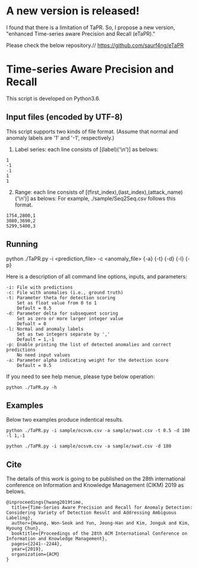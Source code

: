 # A new version is released!

I found that there is a limitation of TaPR.
So, I propose a new version, "enhanced Time-series aware Precision and Recall (eTaPR)."

Please check the below repository.//
https://github.com/saurf4ng/eTaPR




# Time-series Aware Precision and Recall

This script is developed on Python3.6.


## Input files (encoded by UTF-8)

This script supports two kinds of file format. (Assume that normal and anomaly labels are '1' and '-1', respectively.)

1. Label series: each line consists of [(label)('\n')] as belows:

```
1
-1
-1
1
1
```

2. Range: each line consists of [(first_index),(last_index),(attack_name)('\n')] as belows:
          For example, ./sample/Seq2Seq.csv follows this format.

```
1754,2800,1
3080,3690,2
5299,5400,3
```


## Running

python ./TaPR.py -i <prediction_file> -c <anomaly_file> {-a} <alpha> {-t} <theta> {-d} <delta> {-l} <label> {-p}

Here is a description of all command line options, inputs, and parameters:

```
-i: File with predictions
-c: File with anomalies (i.e., ground truth)
-t: Parameter theta for detection scoring 
	Set as float value from 0 to 1
    Default = 0.5
-d: Parameter delta for subsequent scoring
	Set as zero or more larger integer value
    Defualt = 0
-l: Normal and anomaly labels
	Set as two integers separate by ','
    Default = 1,-1
-p: Enable printing the list of detected anomalies and correct predictions
    No need input values 
-a: Parameter alpha indicating weight for the detection score
    Default = 0.5
```

If you need to see help menue, please type below operation:

```
python ./TaPR.py -h
```


## Examples

Below two examples produce indentical results.

```
python ./TaPR.py -i sample/ocsvm.csv -a sample/swat.csv -t 0.5 -d 180 -l 1,-1
```

```
python ./TaPR.py -i sample/ocsvm.csv -a sample/swat.csv -d 180
```

## Cite
The details of this work is going to be published on the 28th international conference on Information and Knowledge Management (CIKM) 2019 as belows.

```
@inproceedings{hwang2019time,
  title={Time-Series Aware Precision and Recall for Anomaly Detection: Considering Variety of Detection Result and Addressing Ambiguous Labeling},
  author={Hwang, Won-Seok and Yun, Jeong-Han and Kim, Jonguk and Kim, Hyoung Chun},
  booktitle={Proceedings of the 28th ACM International Conference on Information and Knowledge Management},
  pages={2241--2244},
  year={2019},
  organization={ACM}
}
```
